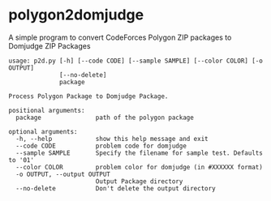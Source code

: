 # polygon2domjudge
A simple program to convert CodeForces Polygon ZIP packages to Domjudge ZIP Packages

    usage: p2d.py [-h] [--code CODE] [--sample SAMPLE] [--color COLOR] [-o OUTPUT]
                  [--no-delete]
                  package
    
    Process Polygon Package to Domjudge Package.
    
    positional arguments:
      package               path of the polygon package
    
    optional arguments:
      -h, --help            show this help message and exit
      --code CODE           problem code for domjudge
      --sample SAMPLE       Specify the filename for sample test. Defaults to '01'
      --color COLOR         problem color for domjudge (in #XXXXXX format)
      -o OUTPUT, --output OUTPUT
                            Output Package directory
      --no-delete           Don't delete the output directory
